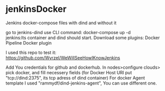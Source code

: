 # jenkinsDocker
Jenkins docker-compose files with dind and without it


go to jenkins-dind use CLI command: docker-compose up -d  
jenkins:lts container and dind should start.
Download some plugins:
Docker Pipeline
Docker plugin


I used this repo to test it:
https://github.com/Wyrzel/WeWillSeeHowIKnowJenkins

Add You credentials for github and dockerhub.
In nodes>configure clouds> pick docker, and fill necessery fields (for Docker Host URI put "tcp://dind:2375", its tcp adress of dind container)
For docker Agent template I used "rammydf/dind-jenkins-agent", You can use different one.
